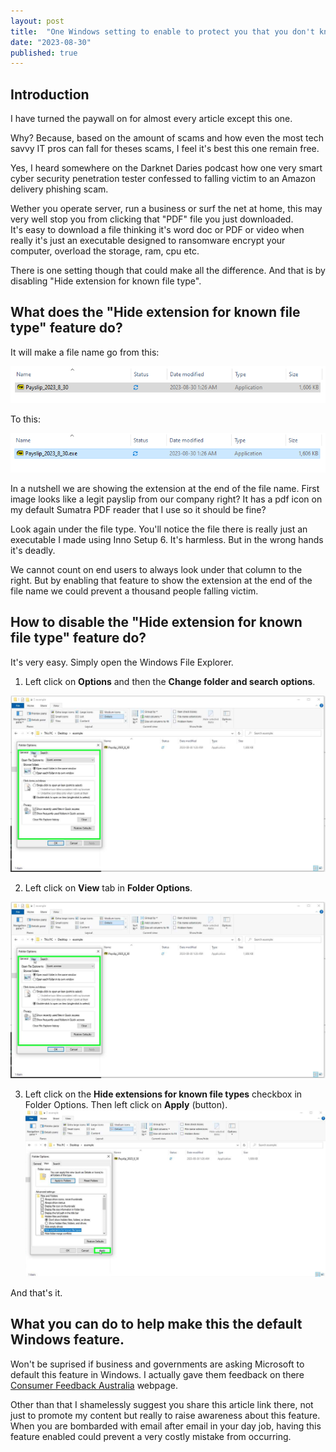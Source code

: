 ```yaml
---
layout: post
title:  "One Windows setting to enable to protect you that you don't know about."
date: "2023-08-30"
published: true
---
```


## Introduction

I have turned the paywall on for almost every article except this one.

Why? Because, based on the amount of scams and how even the most tech savvy IT pros can fall for theses scams, I feel it's best this one remain free. 

Yes, I heard somewhere on the Darknet Daries podcast how one very smart cyber security penetration tester confessed to falling victim to an Amazon delivery phishing scam. 

Wether you operate server, run a business or surf the net at home, this may very well stop you from clicking that "PDF" file you just downloaded.  
It's easy to download a file thinking it's word doc or PDF or video when really it's just an executable designed to ransomware encrypt your computer, overload the storage, ram, cpu etc. 

There is one setting though that could make all the difference. And that is by disabling "Hide extension for known file type". 

## What does the "Hide extension for known file type" feature do?

It will make a file name go from this:

![image showing executable file disguised as a pdf](images/0001-01-24/../../../images/0001-01-24/Before_hide_extension_for_known_file_type_is_true.png)

To this:

![image showing the pdf file is an executable by extension at the end of the file name](images/0001-01-24/../../../images/0001-01-24/After_hide_extension_for_known_file_type_is_true.png)


In a nutshell we are showing the extension at the end of the file name. First image looks like a legit payslip from our company right? It has a pdf icon on my default Sumatra PDF reader that I use so it should be fine?

Look again under the file type. You'll notice the file there is really just an executable I made using Inno Setup 6. It's harmless. But in the wrong hands it's deadly.

We cannot count on end users to always look under that column to the right. But by enabling that feature to show the extension at the end of the file name we could prevent a thousand people falling victim.

## How to disable the "Hide extension for known file type" feature do?

It's very easy. Simply open the Windows File Explorer.

1. Left click on **Options** and then the **Change folder and search options**.

![Left click on "Options (split button)](images/../../images/0001-01-24/User_left_click_on_Options_split_button.png)

2. Left click on **View** tab in **Folder Options**.

![Left click on "View" tab in "Folder Options".](images/../../images/0001-01-24/left_click_on_View_tab_in_Folder_Options.png)

3. Left click on the **Hide extensions for known file types** checkbox in Folder Options. Then left click on **Apply** (button).
![User left click on "Apply (button)" in "Folder Options"](images/../../images/0001-01-24/left_click_on_Apply_button.png)

And that's it.

## What you can do to help make this the default Windows feature.

Won't be suprised if business and governments are asking Microsoft to default this feature in Windows. I actually gave them feedback on there [Consumer Feedback Australia](https://www.microsoft.com/en-au/microsoftfeedback/) webpage. 

Other than that I shamelessly suggest you share this article link there, not just to promote my content but really to raise awareness about this feature. When you are bombarded with email after email in your day job, having this feature enabled could prevent a very costly mistake from occurring.
